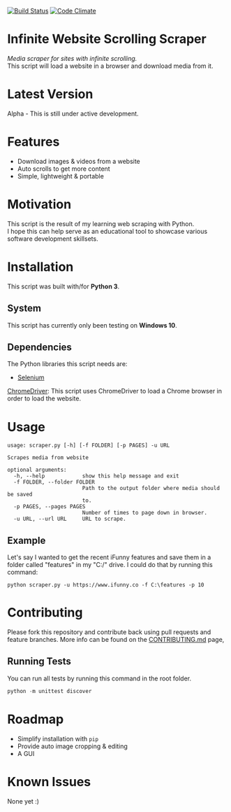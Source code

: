 [![Build Status](https://travis-ci.org/asclines/infinite-scroll-scraper.svg?branch=master)](https://travis-ci.org/asclines/infinite-scroll-scraper)
[![Code Climate](https://codeclimate.com/github/asclines/infinite-scroll-scraper/badges/gpa.svg)](https://codeclimate.com/github/asclines/infinite-scroll-scraper)
# Infinite Website Scrolling Scraper
_Media scraper for sites with infinite scrolling._  
This script will load a website in a browser and download media from it.

# Latest Version
Alpha - This is still under active development.

# Features
- Download images & videos from a website
- Auto scrolls to get more content
- Simple, lightweight & portable

# Motivation
This script is the result of my learning web scraping with Python.  
I hope this can help serve as an educational tool to showcase various software
development skillsets.

# Installation
This script was built with/for **Python 3**.  


## System
This script has currently only been testing on **Windows 10**.

## Dependencies
The Python libraries this script needs are:
- [Selenium](http://selenium-python.readthedocs.io/)

[ChromeDriver](https://sites.google.com/a/chromium.org/chromedriver/):
This script uses ChromeDriver to load a Chrome browser in order to load the website.

# Usage
```
usage: scraper.py [-h] [-f FOLDER] [-p PAGES] -u URL

Scrapes media from website

optional arguments:
  -h, --help            show this help message and exit
  -f FOLDER, --folder FOLDER
                        Path to the output folder where media should be saved
                        to.
  -p PAGES, --pages PAGES
                        Number of times to page down in browser.
  -u URL, --url URL     URL to scrape.
  ```

## Example
Let's say I wanted to get the recent iFunny features and save them in a folder
called "features" in my "C:/" drive. I could do that by running this command:
```
python scraper.py -u https://www.ifunny.co -f C:\features -p 10
```

# Contributing
Please fork this repository and contribute back using pull requests and feature branches.
More info can be found on the [CONTRIBUTING.md](.github/CONTRIBUTING.md) page,



## Running Tests
You can run all tests by running this command in the root folder.
```python
python -m unittest discover
```

<!-- TODO:# Acknowledgements -->

# Roadmap
* Simplify installation with `pip`
* Provide auto image cropping & editing
* A GUI


# Known Issues
None yet :)
